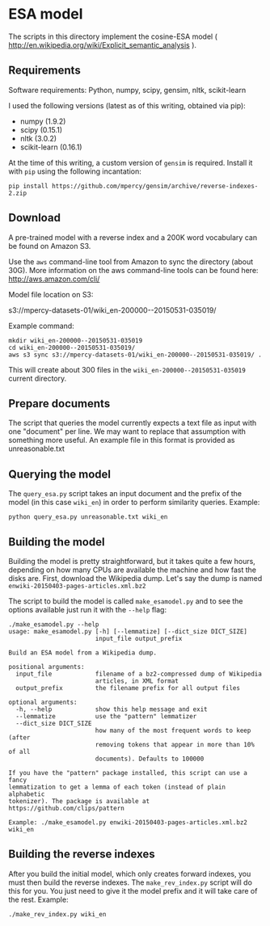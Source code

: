 # ESA model

The scripts in this directory implement the cosine-ESA model
( http://en.wikipedia.org/wiki/Explicit_semantic_analysis ).

## Requirements

Software requirements: Python, numpy, scipy, gensim, nltk, scikit-learn

I used the following versions (latest as of this writing, obtained via pip):

* numpy (1.9.2)
* scipy (0.15.1)
* nltk (3.0.2)
* scikit-learn (0.16.1)

At the time of this writing, a custom version of `gensim` is required.
Install it with `pip` using the following incantation:

```
pip install https://github.com/mpercy/gensim/archive/reverse-indexes-2.zip
```

## Download

A pre-trained model with a reverse index and a 200K word vocabulary can be found on Amazon S3.

Use the `aws` command-line tool from Amazon to sync the directory (about 30G).
More information on the aws command-line tools can be found here: http://aws.amazon.com/cli/

Model file location on S3:

s3://mpercy-datasets-01/wiki_en-200000--20150531-035019/

Example command:

```
mkdir wiki_en-200000--20150531-035019
cd wiki_en-200000--20150531-035019/
aws s3 sync s3://mpercy-datasets-01/wiki_en-200000--20150531-035019/ .
```

This will create about 300 files in the `wiki_en-200000--20150531-035019` current directory.

## Prepare documents

The script that queries the model currently expects a text file as input with
one "document" per line. We may want to replace that assumption with something
more useful. An example file in this format is provided as unreasonable.txt

## Querying the model

The `query_esa.py` script takes an input document and the prefix of the model
(in this case `wiki_en`) in order to perform similarity queries. Example:

```
python query_esa.py unreasonable.txt wiki_en
```

## Building the model

Building the model is pretty straightforward, but it takes quite a few hours,
depending on how many CPUs are available the machine and how fast the disks
are. First, download the Wikipedia dump. Let's say the dump is named
`enwiki-20150403-pages-articles.xml.bz2`

The script to build the model is called `make_esamodel.py` and to see the
options available just run it with the `--help` flag:

```
./make_esamodel.py --help
usage: make_esamodel.py [-h] [--lemmatize] [--dict_size DICT_SIZE]
                        input_file output_prefix

Build an ESA model from a Wikipedia dump.

positional arguments:
  input_file            filename of a bz2-compressed dump of Wikipedia
                        articles, in XML format
  output_prefix         the filename prefix for all output files

optional arguments:
  -h, --help            show this help message and exit
  --lemmatize           use the "pattern" lemmatizer
  --dict_size DICT_SIZE
                        how many of the most frequent words to keep (after
                        removing tokens that appear in more than 10% of all
                        documents). Defaults to 100000

If you have the "pattern" package installed, this script can use a fancy
lemmatization to get a lemma of each token (instead of plain alphabetic
tokenizer). The package is available at https://github.com/clips/pattern

Example: ./make_esamodel.py enwiki-20150403-pages-articles.xml.bz2 wiki_en
```

## Building the reverse indexes

After you build the initial model, which only creates forward indexes, you must
then build the reverse indexes. The `make_rev_index.py` script will do this
for you. You just need to give it the model prefix and it will take care of the
rest. Example:

```
./make_rev_index.py wiki_en
```
